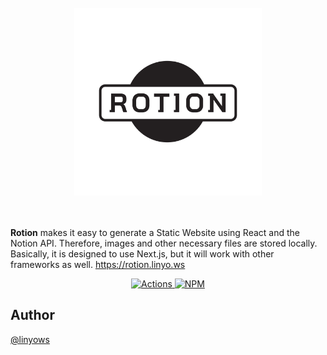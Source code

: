 <p align="center">
  <a href="https://rotion.linyo.ws">
    <picture><br><br><br>
      <source media="(prefers-color-scheme: dark)" srcset="https://github.com/linyows/rotion/blob/main/misc/rotion-dark-bg.svg?raw=true">
      <img alt="Rotion" src="https://github.com/linyows/rotion/blob/main/misc/rotion.svg?raw=true" width="300">
    </picture><br><br><br>
  </a>
</p>

<strong>Rotion</strong> makes it easy to generate a Static Website using React and the Notion API.
Therefore, images and other necessary files are stored locally. Basically, it is designed to use Next.js, but it will work with other frameworks as well. https://rotion.linyo.ws

<p align="center">
  <a href="https://github.com/linyows/rotion/actions" title="actions">
    <img alt="Actions" src="https://img.shields.io/github/actions/workflow/status/linyows/rotion/build.yml?branch=main&style=for-the-badge&labelColor=000000">
  </a>
  <a href="https://www.npmjs.com/package/rotion" title="npm">
    <img alt="NPM" src="http://img.shields.io/npm/v/rotion.svg?style=for-the-badge&labelColor=000000">
  </a>
</p>

Author
--

[@linyows](https://github.com/linyows)

